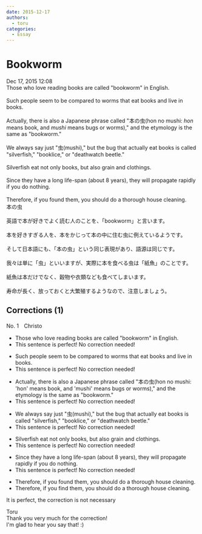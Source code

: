 ```yaml
---
date: 2015-12-17
authors:
  - toru
categories:
  - Essay
---
```


<h1 id="subject_show">Bookworm</h1>
<div class="date">Dec 17, 2015 12:08</div>
<div id="post"><div id="body_show_ori">
Those who love reading books are called "bookworm" in English.<br/><br/>Such people seem to be compared to worms that eat books and live in books.<br/><br/>Actually, there is also a Japanese phrase called "本の虫(hon no mushi: <em>hon</em> means book, and <em>mushi</em> means bugs or worms)," and the etymology is the same as "bookworm."<br/><br/>We always say just "虫(mushi)," but the bug that actually eat books is called "silverfish," "booklice," or "deathwatch beetle."<br/><br/>Silverfish eat not only books, but also grain and clothings.<br/><br/>Since they have a long life-span (about 8 years), they will propagate rapidly if you do nothing.<br/><br/>Therefore, if you found them, you should do a thorough house cleaning.
</div></div>

<!-- more -->

<div id="post_ja"><div id="body_show_mo">
本の虫<br/><br/>英語で本が好きでよく読む人のことを、「bookworm」と言います。<br/><br/>本を好きすぎる人を、本をかじって本の中に住む虫に例えているようです。<br/><br/>そして日本語にも、「本の虫」という同じ表現があり、語源は同じです。<br/><br/>我々は単に「虫」といいますが、実際に本を食べる虫は「紙魚」のことです。<br/><br/>紙魚は本だけでなく、穀物や衣類なども食べてしまいます。<br/><br/>寿命が長く、放っておくと大繁殖するようなので、注意しましょう。
</div></div>

## Corrections (1)
<div id="block"><div class="first_name"> No. 1　<span class="just_name">Christo</span></div><div id="block2">
<ul class="correction_field">
<li class="incorrect">Those who love reading books are called "bookworm" in English.</li>
<li class="corrected perfect">This sentence is perfect! No correction needed!</li>
</ul>
<ul class="correction_field">
<li class="incorrect">Such people seem to be compared to worms that eat books and live in books.</li>
<li class="corrected perfect">This sentence is perfect! No correction needed!</li>
</ul>
<ul class="correction_field">
<li class="incorrect">Actually, there is also a Japanese phrase called "本の虫(hon no mushi: 'hon' means book, and 'mushi' means bugs or worms)," and the etymology is the same as "bookworm."</li>
<li class="corrected perfect">This sentence is perfect! No correction needed!</li>
</ul>
<ul class="correction_field">
<li class="incorrect">We always say just "虫(mushi)," but the bug that actually eat books is called "silverfish," "booklice," or "deathwatch beetle."</li>
<li class="corrected perfect">This sentence is perfect! No correction needed!</li>
</ul>
<ul class="correction_field">
<li class="incorrect">Silverfish eat not only books, but also grain and clothings.</li>
<li class="corrected perfect">This sentence is perfect! No correction needed!</li>
</ul>
<ul class="correction_field">
<li class="incorrect">Since they have a long life-span (about 8 years), they will propagate rapidly if you do nothing.</li>
<li class="corrected perfect">This sentence is perfect! No correction needed!</li>
</ul>
<ul class="correction_field">
<li class="incorrect">Therefore, if you found them, you should do a thorough house cleaning.</li>
<li class="corrected correct">
Therefore, if you <span class="f_blue">find</span> them, you should do a thorough house cleaning.
</li>
</ul>
<p class="comment_small">
 It is perfect, the correction is not necessary
</p>

</div><div class="name"><span class="just_name">Toru</span><br>
Thank you very much for the correction!<br/>I'm glad to hear you say that! :)
</div>
</div>
